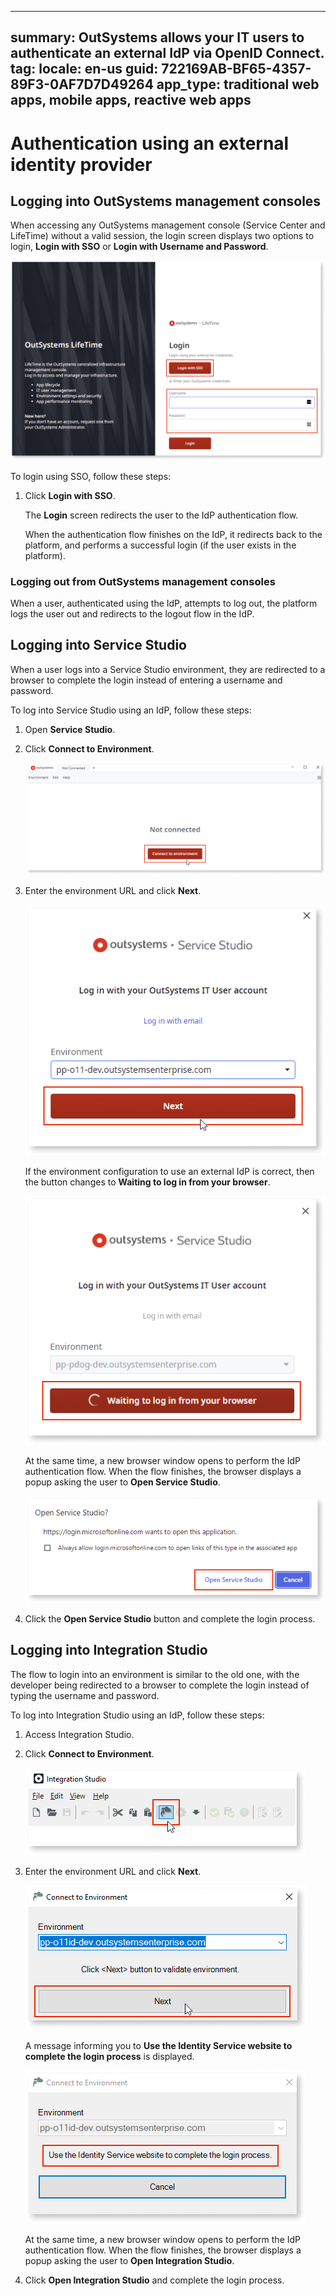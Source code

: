 ---
summary: OutSystems allows your IT users to authenticate an external IdP via OpenID Connect.
tag:
locale: en-us
guid: 722169AB-BF65-4357-89F3-0AF7D7D49264
app_type: traditional web apps, mobile apps, reactive web apps
----

# Authentication using an external identity provider

## Logging into OutSystems management consoles

When accessing any OutSystems management console (Service Center and LifeTime) without a valid session, the login screen displays  two options to login, **Login with SSO** or **Login with Username and Password**. 

![Options to login to LifeTime](images/login-lt.png)

To login using SSO, follow these steps:

1. Click **Login with SSO**.

    The **Login** screen redirects the user to the IdP authentication flow.

    When the authentication flow finishes on the IdP, it redirects back to the platform, and performs a successful login (if the user exists in the platform).

### Logging out from OutSystems management consoles

When a user, authenticated using the IdP, attempts to log out, the platform logs the user out and redirects to the logout flow in the IdP.

## Logging into Service Studio

When a user logs into a Service Studio environment, they are redirected to a browser to complete the login instead of entering  a username and password.

To log into Service Studio using an IdP,  follow these steps:
 
1. Open **Service Studio**.

1. Click **Connect to Environment**.

    ![Click Connect to Environment](images/connect-ss.png)

1. Enter the environment URL and click **Next**.

    ![Enter environment and click Next](images/environment-ss.png)

    If the environment configuration to use an external IdP is correct, then the button changes to **Waiting to log in from your browser**.

    ![Waiting to log into browser](images/waiting-ss.png)

    At the same time, a new browser window opens to perform the IdP authentication flow. When the flow finishes, the browser displays a popup asking the user to **Open Service Studio**. 

    ![Open Service Studio](images/open-ss.png)

1. Click the **Open Service Studio** button and complete the login process.

## Logging into Integration Studio

The flow to login into an environment is similar to the old one, with the developer being redirected to a browser to complete the login instead of typing the username and password.

To log into Integration Studio using an IdP,  follow these steps:

1. Access Integration Studio.

1. Click **Connect to Environment**.

    ![Click Connect to Environment](images/connect-is.png)

1. Enter the environment URL and click **Next**.

    ![Enter environment and click Next](images/environment-is.png)

    A message informing you to **Use the Identity Service website to complete the login process** is displayed.

    ![Use identity service website](images/identity-service-is.png)

   At the same time, a new browser window opens to perform the IdP authentication flow. When the flow finishes, the browser displays a popup asking the user to **Open Integration Studio**.

1. Click **Open Integration Studio** and complete the login process. 

